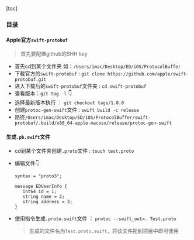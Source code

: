 [toc]

### 目录



#### Apple官方`swift-protobuf`

>  首先要配置github的SHH key

* 首先cd到某个文件夹 如：`/Users/imac/Desktop/ED/iOS/ProtocolBuffer`
* 下载官方的`swift-protobuf` : `git clone https://github.com/apple/swift-protobuf.git`
* 进入下载后的`swift-protobuf`文件夹 :  `cd swift-protobuf`
* 查看版本：`git tag -l` 👇
* 选择最新版本执行 ： `git checkout tags/1.8.0`
* 创建`protoc-gen-swift`文件 : `swift build -c release`
* 路径`/Users/imac/Desktop/ED/iOS/ProtocolBuffer/swift-protobuf/.build/x86_64-apple-macosx/release/protoc-gen-swift `

#### 生成`.pb.swift`文件

* cd到某个文件夹创建`.proto`文件 : `touch test.proto`

* 编辑文件👇

  ```
  syntax = "proto3";
  
  message EDUserInfo {
     int64 id = 1;
     string name = 2;
     string address = 3;
  }
  ```

* 使用指令生成`.proto.swift`文件 ： `protoc --swift_out=. Test.proto`

  > 生成的文件名为`Test.proto.swift`，将该文件拖到项目中即可使用

  